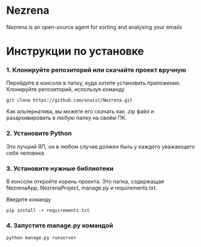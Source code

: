 # Nezrena
Nezrena is an open-source agent for sorting and analysing your emails

# Инструкции по установке

### 1. Клонируйте репозиторий или скачайте проект вручную
Перейдите в консоли в папку, куда хотите установить приложение. Клонируйте репозиторий, используя команду
```
git clone https://github.com/onuist/Nezrena.git
```
   
Как альтернатива, вы можете его скачать как  .zip файл и разархивировать в любую папку на своём ПК.

### 2. Установите Python
Это лучший ЯП, он в любом случае должен быть у каждого уважающего себя человека

### 3. Установите нужные библиотеки

В консоли откройте корень проекта. Это папка, содержащая NezrenaApp, NezrenaProject, manage.py и requirements.txt.

Введите команду 
```
pip install -r requirements.txt
```
### 4. Запустите manage.py командой

```
python manage.py runserver
```

